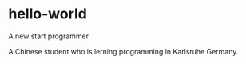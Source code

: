 # hello-world
A new start programmer

A Chinese student who is lerning programming in Karlsruhe Germany.
